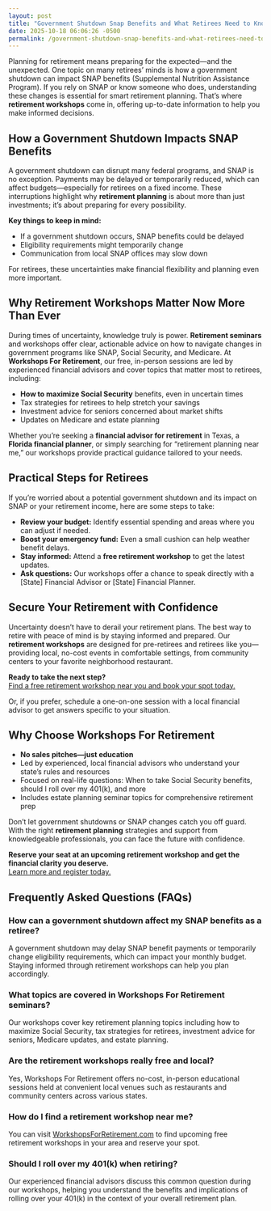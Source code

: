 ```yaml
---
layout: post
title: "Government Shutdown Snap Benefits and What Retirees Need to Know"
date: 2025-10-18 06:06:26 -0500
permalink: /government-shutdown-snap-benefits-and-what-retirees-need-to-know/
---
```

Planning for retirement means preparing for the expected—and the unexpected. One topic on many retirees’ minds is how a government shutdown can impact SNAP benefits (Supplemental Nutrition Assistance Program). If you rely on SNAP or know someone who does, understanding these changes is essential for smart retirement planning. That’s where **retirement workshops** come in, offering up-to-date information to help you make informed decisions.

## How a Government Shutdown Impacts SNAP Benefits

A government shutdown can disrupt many federal programs, and SNAP is no exception. Payments may be delayed or temporarily reduced, which can affect budgets—especially for retirees on a fixed income. These interruptions highlight why **retirement planning** is about more than just investments; it’s about preparing for every possibility.

**Key things to keep in mind:**
- If a government shutdown occurs, SNAP benefits could be delayed
- Eligibility requirements might temporarily change
- Communication from local SNAP offices may slow down

For retirees, these uncertainties make financial flexibility and planning even more important.

## Why Retirement Workshops Matter Now More Than Ever

During times of uncertainty, knowledge truly is power. **Retirement seminars** and workshops offer clear, actionable advice on how to navigate changes in government programs like SNAP, Social Security, and Medicare. At **Workshops For Retirement**, our free, in-person sessions are led by experienced financial advisors and cover topics that matter most to retirees, including:

- **How to maximize Social Security** benefits, even in uncertain times
- Tax strategies for retirees to help stretch your savings
- Investment advice for seniors concerned about market shifts
- Updates on Medicare and estate planning

Whether you’re seeking a **financial advisor for retirement** in Texas, a **Florida financial planner**, or simply searching for “retirement planning near me,” our workshops provide practical guidance tailored to your needs.

## Practical Steps for Retirees

If you’re worried about a potential government shutdown and its impact on SNAP or your retirement income, here are some steps to take:

- **Review your budget:** Identify essential spending and areas where you can adjust if needed.
- **Boost your emergency fund:** Even a small cushion can help weather benefit delays.
- **Stay informed:** Attend a **free retirement workshop** to get the latest updates.
- **Ask questions:** Our workshops offer a chance to speak directly with a [State] Financial Advisor or [State] Financial Planner.

## Secure Your Retirement with Confidence

Uncertainty doesn’t have to derail your retirement plans. The best way to retire with peace of mind is by staying informed and prepared. Our **retirement workshops** are designed for pre-retirees and retirees like you—providing local, no-cost events in comfortable settings, from community centers to your favorite neighborhood restaurant.

**Ready to take the next step?**  
[Find a free retirement workshop near you and book your spot today.](https://workshopsforretirement.com/)

Or, if you prefer, schedule a one-on-one session with a local financial advisor to get answers specific to your situation.

## Why Choose Workshops For Retirement

- **No sales pitches—just education**
- Led by experienced, local financial advisors who understand your state’s rules and resources
- Focused on real-life questions: When to take Social Security benefits, should I roll over my 401(k), and more
- Includes estate planning seminar topics for comprehensive retirement prep

Don’t let government shutdowns or SNAP changes catch you off guard. With the right **retirement planning** strategies and support from knowledgeable professionals, you can face the future with confidence.

**Reserve your seat at an upcoming retirement workshop and get the financial clarity you deserve.**  
[Learn more and register today.](https://workshopsforretirement.com/)

## Frequently Asked Questions (FAQs)

### How can a government shutdown affect my SNAP benefits as a retiree?  
A government shutdown may delay SNAP benefit payments or temporarily change eligibility requirements, which can impact your monthly budget. Staying informed through retirement workshops can help you plan accordingly.

### What topics are covered in Workshops For Retirement seminars?  
Our workshops cover key retirement planning topics including how to maximize Social Security, tax strategies for retirees, investment advice for seniors, Medicare updates, and estate planning.

### Are the retirement workshops really free and local?  
Yes, Workshops For Retirement offers no-cost, in-person educational sessions held at convenient local venues such as restaurants and community centers across various states.

### How do I find a retirement workshop near me?  
You can visit [WorkshopsForRetirement.com](https://workshopsforretirement.com/) to find upcoming free retirement workshops in your area and reserve your spot.

### Should I roll over my 401(k) when retiring?  
Our experienced financial advisors discuss this common question during our workshops, helping you understand the benefits and implications of rolling over your 401(k) in the context of your overall retirement plan.

<script type="application/ld+json">
{
  "@context": "https://schema.org",
  "@type": "BlogPosting",
  "headline": "Government Shutdown Snap Benefits and What Retirees Need to Know",
  "description": "Understand how government shutdowns impact SNAP benefits and why retirement workshops are essential for retirees to plan effectively.",
  "author": {
    "@type": "Person",
    "name": "Workshops For Retirement"
  },
  "publisher": {
    "@type": "Person",
    "name": "Workshops For Retirement"
  },
  "mainEntityOfPage": {
    "@type": "WebPage",
    "@id": "https://workshopsforretirement.com/blog/government-shutdown-snap-benefits-retirees"
  },
  "datePublished": "2024-06-01",
  "dateModified": "2024-06-01"
}
</script>

<script type="application/ld+json">
{
  "@context": "https://schema.org",
  "@type": "FAQPage",
  "mainEntity": [
    {
      "@type": "Question",
      "name": "How can a government shutdown affect my SNAP benefits as a retiree?",
      "acceptedAnswer": {
        "@type": "Answer",
        "text": "A government shutdown may delay SNAP benefit payments or temporarily change eligibility requirements, which can impact your monthly budget. Staying informed through retirement workshops can help you plan accordingly."
      }
    },
    {
      "@type": "Question",
      "name": "What topics are covered in Workshops For Retirement seminars?",
      "acceptedAnswer": {
        "@type": "Answer",
        "text": "Our workshops cover key retirement planning topics including how to maximize Social Security, tax strategies for retirees, investment advice for seniors, Medicare updates, and estate planning."
      }
    },
    {
      "@type": "Question",
      "name": "Are the retirement workshops really free and local?",
      "acceptedAnswer": {
        "@type": "Answer",
        "text": "Yes, Workshops For Retirement offers no-cost, in-person educational sessions held at convenient local venues such as restaurants and community centers across various states."
      }
    },
    {
      "@type": "Question",
      "name": "How do I find a retirement workshop near me?",
      "acceptedAnswer": {
        "@type": "Answer",
        "text": "You can visit WorkshopsForRetirement.com to find upcoming free retirement workshops in your area and reserve your spot."
      }
    },
    {
      "@type": "Question",
      "name": "Should I roll over my 401(k) when retiring?",
      "acceptedAnswer": {
        "@type": "Answer",
        "text": "Our experienced financial advisors discuss this common question during our workshops, helping you understand the benefits and implications of rolling over your 401(k) in the context of your overall retirement plan."
      }
    }
  ]
}
</script>